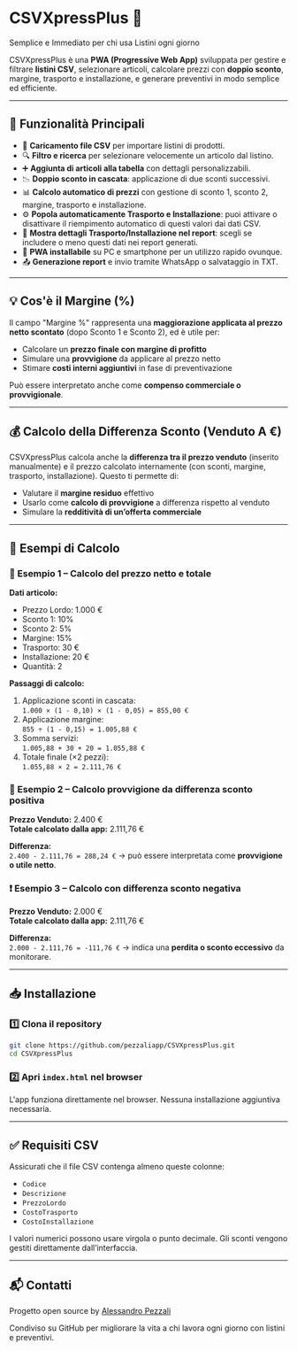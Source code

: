 # CSVXpressPlus 🚀

Semplice e Immediato per chi usa Listini ogni giorno

CSVXpressPlus è una **PWA (Progressive Web App)** sviluppata per gestire e filtrare **listini CSV**, selezionare articoli, calcolare prezzi con **doppio sconto**, margine, trasporto e installazione, e generare preventivi in modo semplice ed efficiente.

---

## 📌 **Funzionalità Principali**

- 📂 **Caricamento file CSV** per importare listini di prodotti.
- 🔍 **Filtro e ricerca** per selezionare velocemente un articolo dal listino.
- ➕ **Aggiunta di articoli alla tabella** con dettagli personalizzabili.
- 📉 **Doppio sconto in cascata**: applicazione di due sconti successivi.
- 📊 **Calcolo automatico di prezzi** con gestione di sconto 1, sconto 2, margine, trasporto e installazione.
- ⚙️ **Popola automaticamente Trasporto e Installazione**: puoi attivare o disattivare il riempimento automatico di questi valori dai dati CSV.
- 👀 **Mostra dettagli Trasporto/Installazione nel report**: scegli se includere o meno questi dati nei report generati.
- 📱 **PWA installabile** su PC e smartphone per un utilizzo rapido ovunque.
- 📤 **Generazione report** e invio tramite WhatsApp o salvataggio in TXT.

---

## 💡 **Cos'è il Margine (%)**

Il campo "Margine %" rappresenta una **maggiorazione applicata al prezzo netto scontato** (dopo Sconto 1 e Sconto 2), ed è utile per:

- Calcolare un **prezzo finale con margine di profitto**
- Simulare una **provvigione** da applicare al prezzo netto
- Stimare **costi interni aggiuntivi** in fase di preventivazione

Può essere interpretato anche come **compenso commerciale o provvigionale**.

---

## 💰 **Calcolo della Differenza Sconto (Venduto A €)**

CSVXpressPlus calcola anche la **differenza tra il prezzo venduto** (inserito manualmente) e il prezzo calcolato internamente (con sconti, margine, trasporto, installazione). Questo ti permette di:

- Valutare il **margine residuo** effettivo
- Usarlo come **calcolo di provvigione** a differenza rispetto al venduto
- Simulare la **redditività di un’offerta commerciale**

---

## 🧮 **Esempi di Calcolo**

### 🎯 Esempio 1 – Calcolo del prezzo netto e totale

**Dati articolo:**
- Prezzo Lordo: 1.000 €
- Sconto 1: 10%
- Sconto 2: 5%
- Margine: 15%
- Trasporto: 30 €
- Installazione: 20 €
- Quantità: 2

**Passaggi di calcolo:**
1. Applicazione sconti in cascata:  
   `1.000 × (1 - 0,10) × (1 - 0,05) = 855,00 €`
2. Applicazione margine:  
   `855 ÷ (1 - 0,15) = 1.005,88 €`
3. Somma servizi:  
   `1.005,88 + 30 + 20 = 1.055,88 €`
4. Totale finale (×2 pezzi):  
   `1.055,88 × 2 = 2.111,76 €`

### 💼 Esempio 2 – Calcolo provvigione da differenza sconto positiva

**Prezzo Venduto:** 2.400 €  
**Totale calcolato dalla app:** 2.111,76 €

**Differenza:**  
`2.400 - 2.111,76 = 288,24 €` → può essere interpretata come **provvigione o utile netto**.

### ❗ Esempio 3 – Calcolo con differenza sconto negativa

**Prezzo Venduto:** 2.000 €  
**Totale calcolato dalla app:** 2.111,76 €

**Differenza:**  
`2.000 - 2.111,76 = -111,76 €` → indica una **perdita o sconto eccessivo** da monitorare.

---

## 📥 **Installazione**

### **1️⃣ Clona il repository**

```sh
git clone https://github.com/pezzaliapp/CSVXpressPlus.git
cd CSVXpressPlus
```

### **2️⃣ Apri `index.html` nel browser**

L'app funziona direttamente nel browser. Nessuna installazione aggiuntiva necessaria.

---

## ✅ **Requisiti CSV**

Assicurati che il file CSV contenga almeno queste colonne:

- `Codice`
- `Descrizione`
- `PrezzoLordo`
- `CostoTrasporto`
- `CostoInstallazione`

I valori numerici possono usare virgola o punto decimale. Gli sconti vengono gestiti direttamente dall’interfaccia.

---

## 📬 **Contatti**

Progetto open source by [Alessandro Pezzali](https://www.pezzaliapp.com)

Condiviso su GitHub per migliorare la vita a chi lavora ogni giorno con listini e preventivi.
